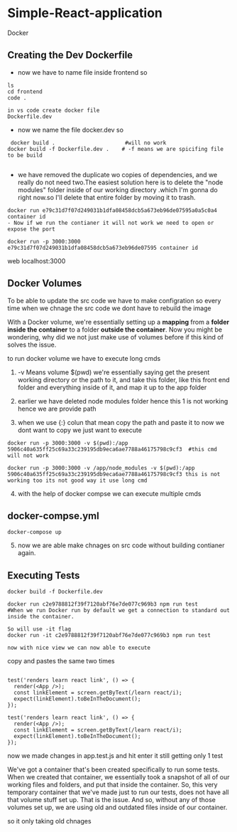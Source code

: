 # Simple-React-application
Docker 

## Creating the Dev Dockerfile

- now we have to name file inside frontend so 

````
ls
cd frontend
code .

in vs code create docker file
Dockerfile.dev

````

- now we name the file docker.dev so

````
 docker build .                      #will no work
docker build -f Dockerfile.dev .    # -f means we are spicifing file to be build 
  
````

- we have removed the duplicate wo copies of dependencies, and we really do not need two.The easiest solution here is to delete the "node modules" folder inside of our working directory .which I'm gonna do right now.so I'll delete that entire folder by moving it to trash.

````
docker run e79c31d7f07d249031b1dfa08458dcb5a673eb96de07595a0a5c0a4 container id
- Now if we run the contianer it will not work we need to open or expose the port

docker run -p 3000:3000 e79c31d7f07d249031b1dfa08458dcb5a673eb96de07595 container id  
````
web localhost:3000

## Docker Volumes

To be able to update the src code we have to make configration so every time when we chnage the src code we dont have to rebuild the image

With a Docker volume, we're essentially setting up a **mapping** from a **folder inside the container** to a folder **outside the container**. Now you might be wondering, why did we not just make use of volumes before if this kind of solves the issue.


to run docker volume we have to execute long cmds 

1) -v Means volume $(pwd)  we're essentially saying get the present working directory or the path to it, and take this folder, like this front end folder and everything inside of it, and map it up to the app folder

2) earlier we have deleted node modules folder hence this 1 is not working hence we are provide path

3) when we use {:} colun that mean copy the path and paste it to now we dont want to copy we just want to execute
 
````
docker run -p 3000:3000 -v $(pwd):/app 5906c40a635ff25c69a33c239195db9eca6ae7788a46175798c9cf3  #this cmd will not work

docker run -p 3000:3000 -v /app/node_modules -v $(pwd):/app 5906c40a635ff25c69a33c239195db9eca6ae7788a46175798c9cf3 this is not working too its not good way it use long cmd  
````

4) with the help of docker compse we can execute multiple cmds
   
## docker-compse.yml

````
docker-compose up
````
5) now we are able make  chnages on src code without building contianer  again.

## Executing Tests

````
docker build -f Dockerfile.dev

docker run c2e9788812f39f7120abf76e7de077c969b3 npm run test  
#When we run Docker run by default we get a connection to standard out inside the container.

So will use -it flag
docker run -it c2e9788812f39f7120abf76e7de077c969b3 npm run test

now with nice view we can now able to execute

````

copy and pastes the same two times 

````

test('renders learn react link', () => {
  render(<App />);
  const linkElement = screen.getByText(/learn react/i);
  expect(linkElement).toBeInTheDocument();
});

test('renders learn react link', () => {
  render(<App />);
  const linkElement = screen.getByText(/learn react/i);
  expect(linkElement).toBeInTheDocument();
});
````
now we made changes in app.test.js and hit enter it still getting only 1 test 

We've got a container that's been created specifically to run some tests. When we created that container, we essentially took a snapshot of all of our working files and folders, and put that inside the container. So, this very temporary container that we've made just to run our tests, does not have all that volume stuff set up. That is the issue. And so, without any of those volumes set up, we are using old and outdated files inside of our container.

so it only taking old chnages 





